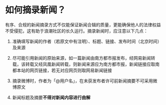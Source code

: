 # 如何摘录新闻？

有序、合规的新闻摘录方式不仅能保证新闻合辑的质量，更能确保他人的法律权益不受侵犯，这有助于浪潮社区的长久运行。摘录新闻时，应注意以下几点：

1. 准确填写新闻的作者（若原文中有注明）、标题、链接、发布时间（北京时间）及来源
2. 尽可能引用新闻的原始来源，如一篇新闻由南方都市报发布，经网易新闻转载，该转载又经凤凰新闻转载，则新闻来源应为南方都市报，新闻链接应取南都本站的网页链接，若无对应网页则取网易新闻链接
3. 摘录微博时，作者为「@用户名」，在未获发布者许可前新闻摘要不可采用微博原文

4. 新闻标题及摘要**不得对新闻内容进行曲解**



